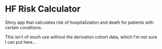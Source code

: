 # HF Risk Calculator

Shiny app that calculates risk of hospitalization and death for patients with certain conditions.

This isn't of much use without the derivation cohort data, which I'm not sure I can put here...
